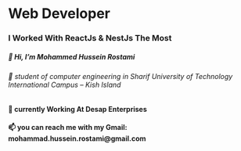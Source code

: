 <h1>Web Developer</h1>

<h3>I Worked With ReactJs & NestJs The Most</h3>

<h5>👋 Hi, I’m Mohammed Hussein Rostami </h5>
<h6>👋 student of computer engineering in Sharif University of Technology International Campus – Kish Island</h6>

<h4>🌱 currently Working At Desap Enterprises</h4>
<h4>📫 you can reach me with my Gmail: mohammad.hussein.rostami@gmail.com</h4>
